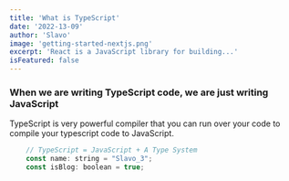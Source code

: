 ```yaml
---
title: 'What is TypeScript'
date: '2022-13-09'
author: 'Slavo'
image: 'getting-started-nextjs.png'
excerpt: 'React is a JavaScript library for building...'
isFeatured: false
---
```


### When we are writing TypeScript code, we are just writing JavaScript

TypeScript is very powerful compiler that you can run over your code to compile your typescript code to JavaScript.

```js
    // TypeScript = JavaScript + A Type System
    const name: string = "Slavo_3";
    const isBlog: boolean = true;
```
